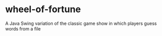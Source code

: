 # wheel-of-fortune
A Java Swing variation of the classic game show in which players guess words from a file
